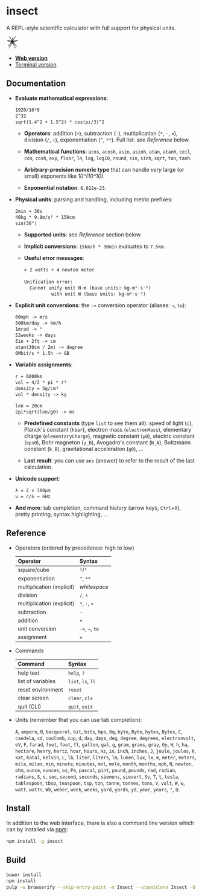 insect
======

A REPL-style scientific calculator with full support for physical units.

[![insect](media/insect-32x32.png)](https://shark.fish/insect/)

* [**Web version**](https://shark.fish/insect/)
* [Terminal version](#install)

Documentation
-------------
- **Evaluate mathematical expressions**:
  ```
  1920/16*9
  2^32
  sqrt(1.4^2 + 1.5^2) * cos(pi/3)^2
  ```
  * **Operators**: addition (`+`), subtraction (`-`),
    multiplication (`*`, `·`, `×`), division (`/`, `÷`),
    exponentiation (`^`, `**`). Full list: see *Reference* below.

  * **Mathematical functions**: `acos`, `acosh`, `asin`, `asinh`, `atan`,
    `atanh`, `ceil`, `cos`, `cosh`, `exp`, `floor`, `ln`, `log`, `log10`,
    `round`, `sin`, `sinh`, `sqrt`, `tan`, `tanh`.

  * **Arbitrary-precision numeric type** that can handle *very* large (or
    small) exponents like *10^(10^10)*.

  * **Exponential notation**: `6.022e-23`.

- **Physical units**: parsing and handling, including metric prefixes:
  ```
  2min + 30s
  40kg * 9.8m/s² * 150cm
  sin(30°)
  ```
  * **Supported units**: see *Reference* section below.

  * **Implicit conversions**: `15km/h * 30min` evaluates to `7.5km`.

  * **Useful error messages**:
    ```
    > 2 watts + 4 newton meter

    Unification error:
      Cannot unify unit N·m (base units: kg·m²·s⁻²)
              with unit W (base units: kg·m²·s⁻³)
    ```

- **Explicit unit conversions**: the `->` conversion operator (aliases: `→`, `to`):
  ```
  60mph -> m/s
  500km/day -> km/h
  1mrad -> °
  52weeks -> days
  5in + 2ft -> cm
  atan(30cm / 2m) -> degree
  6Mbit/s * 1.5h -> GB
  ```

- **Variable assignments**:
  ```
  r = 6000km
  vol = 4/3 * pi * r³
  density = 5g/cm³
  vol * density -> kg
  ```
  ```
  len = 20cm
  2pi*sqrt(len/g0) -> ms
  ```
  * **Predefined constants** (type `list` to see them all): speed of light (`c`),
  Planck's constant (`hbar`), electron mass (`electronMass`), elementary charge
  (`elementaryCharge`), magnetic constant (`µ0`), electric constant (`eps0`),
  Bohr magneton (`µ_B`), Avogadro's constant (`N_A`), Boltzmann constant
  (`k_B`), gravitational acceleration (`g0`), ...

  * **Last result**: you can use `ans` (answer) to refer to the result of the
    last calculation.

- **Unicode support**:
  ```
  λ = 2 × 300µm
  ν = c/λ → GHz
  ```

- **And more**: tab completion, command history (arrow keys, `Ctrl`+`R`), pretty printing, syntax highlighting, ...

Reference
---------
- Operators (ordered by precedence: high to low)

  | Operator                  | Syntax          |
  | ------------------------- | --------------- |
  | square/cube               | `²`/`³`         |
  | exponentiation            | `^`, `**`       |
  | multiplication (implicit) | *whitespace*    |
  | division                  | `/`, `÷`        |
  | multiplication (explicit) | `*`, `·`, `×`   |
  | subtraction               | `-`             |
  | addition                  | `+`             |
  | unit conversion           | `->`, `→`, `to` |
  | assignment                | `=`             |

- Commands

  | Command           | Syntax             |
  | ----------------- | ------------------ |
  | help text         | `help`, `?`        |
  | list of variables | `list`, `ls`, `ll` |
  | reset environment | `reset`            |
  | clear screen      | `clear`, `cls`     |
  | quit (CLI)        | `quit`, `exit`     |

- Units (remember that you can use tab completion):

  `A`, `ampere`, `B`, `becquerel`, `bit`, `bits`, `bps`, `Bq`, `byte`, `Byte`, `bytes`, `Bytes`, `C`, `candela`, `cd`, `coulomb`, `cup`, `d`, `day`, `days`, `deg`, `degree`, `degrees`, `electronvolt`, `eV`, `F`, `farad`, `feet`, `foot`, `ft`, `gallon`, `gal`, `g`, `gram`, `grams`, `gray`, `Gy`, `H`, `h`, `ha`, `hectare`, `henry`, `hertz`, `hour`, `hours`, `Hz`, `in`, `inch`, `inches`, `J`, `joule`, `joules`, `K`, `kat`, `katal`, `kelvin`, `L`, `lb`, `liter`, `liters`, `lm`, `lumen`, `lux`, `lx`, `m`, `meter`, `meters`, `mile`, `miles`, `min`, `minute`, `minutes`, `mol`, `mole`, `month`, `months`, `mph`, `N`, `newton`, `ohm`, `ounce`, `ounces`, `oz`, `Pa`, `pascal`, `pint`, `pound`, `pounds`, `rad`, `radian`, `radians`, `S`, `s`, `sec`, `second`, `seconds`, `siemens`, `sievert`, `Sv`, `T`, `t`, `tesla`, `tablespoon`, `tbsp`, `teaspoon`, `tsp`, `ton`, `tonne`, `tonnes`, `tons`, `V`, `volt`, `W`, `w`, `watt`, `watts`, `Wb`, `weber`, `week`, `weeks`, `yard`, `yards`, `yd`, `year`, `years`, `°`, `Ω`.

Install
-------
In addition to the web interface, there is also a command line version which can by installed via [npm](https://www.npmjs.com/package/insect):
```sh
npm install -g insect
```

Build
-----
```sh
bower install
npm install
pulp -w browserify --skip-entry-point -m Insect --standalone Insect -O -t insect.js
```
